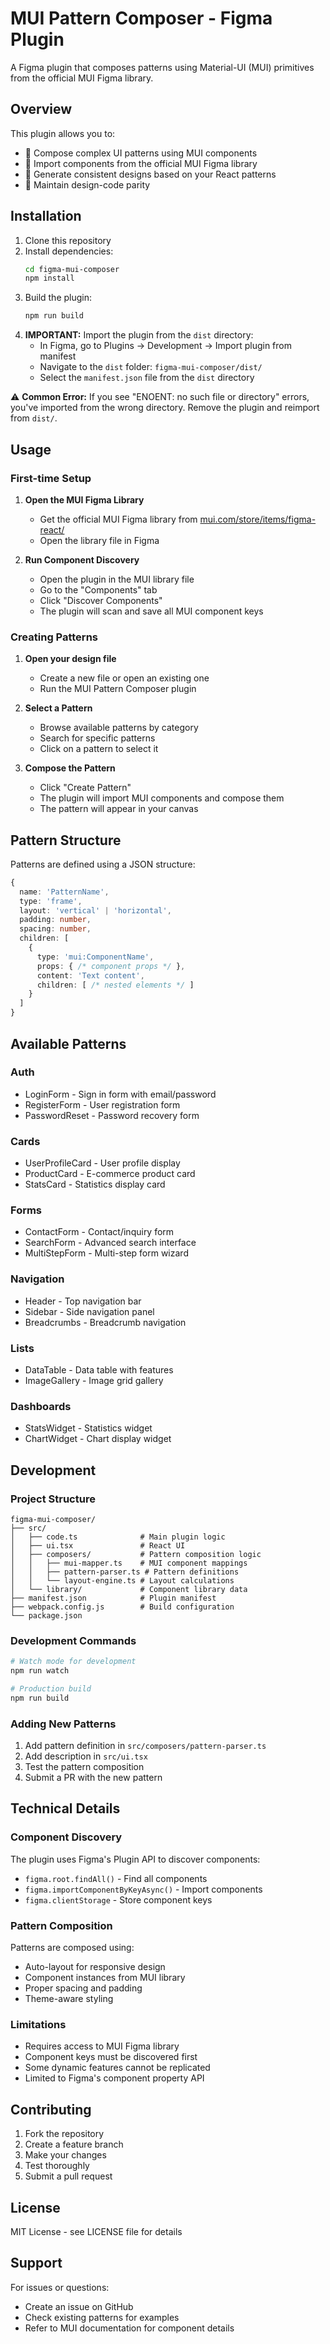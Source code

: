 # MUI Pattern Composer - Figma Plugin

A Figma plugin that composes patterns using Material-UI (MUI) primitives from the official MUI Figma library.

## Overview

This plugin allows you to:
- 🎨 Compose complex UI patterns using MUI components
- 🔄 Import components from the official MUI Figma library
- 🚀 Generate consistent designs based on your React patterns
- 🎯 Maintain design-code parity

## Installation

1. Clone this repository
2. Install dependencies:
   ```bash
   cd figma-mui-composer
   npm install
   ```
3. Build the plugin:
   ```bash
   npm run build
   ```
4. **IMPORTANT:** Import the plugin from the `dist` directory:
   - In Figma, go to Plugins → Development → Import plugin from manifest
   - Navigate to the `dist` folder: `figma-mui-composer/dist/`
   - Select the `manifest.json` file from the `dist` directory

⚠️ **Common Error:** If you see "ENOENT: no such file or directory" errors, you've imported from the wrong directory. Remove the plugin and reimport from `dist/`.

## Usage

### First-time Setup

1. **Open the MUI Figma Library**
   - Get the official MUI Figma library from [mui.com/store/items/figma-react/](https://mui.com/store/items/figma-react/)
   - Open the library file in Figma

2. **Run Component Discovery**
   - Open the plugin in the MUI library file
   - Go to the "Components" tab
   - Click "Discover Components"
   - The plugin will scan and save all MUI component keys

### Creating Patterns

1. **Open your design file**
   - Create a new file or open an existing one
   - Run the MUI Pattern Composer plugin

2. **Select a Pattern**
   - Browse available patterns by category
   - Search for specific patterns
   - Click on a pattern to select it

3. **Compose the Pattern**
   - Click "Create Pattern"
   - The plugin will import MUI components and compose them
   - The pattern will appear in your canvas

## Pattern Structure

Patterns are defined using a JSON structure:

```typescript
{
  name: 'PatternName',
  type: 'frame',
  layout: 'vertical' | 'horizontal',
  padding: number,
  spacing: number,
  children: [
    {
      type: 'mui:ComponentName',
      props: { /* component props */ },
      content: 'Text content',
      children: [ /* nested elements */ ]
    }
  ]
}
```

## Available Patterns

### Auth
- LoginForm - Sign in form with email/password
- RegisterForm - User registration form
- PasswordReset - Password recovery form

### Cards
- UserProfileCard - User profile display
- ProductCard - E-commerce product card
- StatsCard - Statistics display card

### Forms
- ContactForm - Contact/inquiry form
- SearchForm - Advanced search interface
- MultiStepForm - Multi-step form wizard

### Navigation
- Header - Top navigation bar
- Sidebar - Side navigation panel
- Breadcrumbs - Breadcrumb navigation

### Lists
- DataTable - Data table with features
- ImageGallery - Image grid gallery

### Dashboards
- StatsWidget - Statistics widget
- ChartWidget - Chart display widget

## Development

### Project Structure
```
figma-mui-composer/
├── src/
│   ├── code.ts              # Main plugin logic
│   ├── ui.tsx               # React UI
│   ├── composers/           # Pattern composition logic
│   │   ├── mui-mapper.ts    # MUI component mappings
│   │   ├── pattern-parser.ts # Pattern definitions
│   │   └── layout-engine.ts # Layout calculations
│   └── library/             # Component library data
├── manifest.json            # Plugin manifest
├── webpack.config.js        # Build configuration
└── package.json
```

### Development Commands

```bash
# Watch mode for development
npm run watch

# Production build
npm run build
```

### Adding New Patterns

1. Add pattern definition in `src/composers/pattern-parser.ts`
2. Add description in `src/ui.tsx`
3. Test the pattern composition
4. Submit a PR with the new pattern

## Technical Details

### Component Discovery
The plugin uses Figma's Plugin API to discover components:
- `figma.root.findAll()` - Find all components
- `figma.importComponentByKeyAsync()` - Import components
- `figma.clientStorage` - Store component keys

### Pattern Composition
Patterns are composed using:
- Auto-layout for responsive design
- Component instances from MUI library
- Proper spacing and padding
- Theme-aware styling

### Limitations
- Requires access to MUI Figma library
- Component keys must be discovered first
- Some dynamic features cannot be replicated
- Limited to Figma's component property API

## Contributing

1. Fork the repository
2. Create a feature branch
3. Make your changes
4. Test thoroughly
5. Submit a pull request

## License

MIT License - see LICENSE file for details

## Support

For issues or questions:
- Create an issue on GitHub
- Check existing patterns for examples
- Refer to MUI documentation for component details